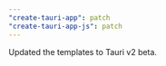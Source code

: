 ```yaml
---
"create-tauri-app": patch
"create-tauri-app-js": patch
---
```


Updated the templates to Tauri v2 beta.